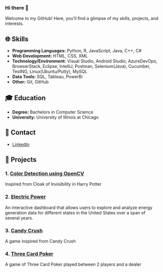 ### Hi there 👋

Welcome to my GitHub! Here, you'll find a glimpse of my skills, projects, and interests.

## 🌐 Skills

- **Programming Languages:** Python, R, JavaScript, Java, C++, C#
- **Web Development:** HTML, CSS, XML
- **Technology/Environment:** Visual Studio, Android Studio, AzureDevOps, BrowserStack, Eclipse, IntelliJ, Postman, Selenium(Java), Cucumber, TestNG, Linux(Ubuntu/Putty), MySQL
- **Data Tools:** SQL, Tableau, PowerBi
- **Other:** Git, GitHub

## 🎓 Education

- **Degree:** Bachelors in Computer Science
- **University:** University of Illinois at Chicago
  
## 📧 Contact

- [LinkedIn](https://www.linkedin.com/in/yadav-tanya5/)

## 🚀 Projects

### 1. [Color Detection using OpenCV](https://github.com/tyadav2/Color-Detection-using-OpenCV)
Inspired from Cloak of Invisibility in Harry Potter

### 2. [Electric Power](https://github.com/tyadav2/Electric-Power)
An interactive dashboard that allows users to explore and analyze energy generation data for different states in the United States over a span of several years.

### 3. [Candy Crush](https://github.com/tyadav2/Candy-Crush)
A game inspired from Candy Crush

### 4. [Three Card Poker](https://github.com/tyadav2/Three-Card-Poker)
A game of Three Card Poker played between 2 players and a dealer



<!--
**tyadav2/tyadav2** is a ✨ _special_ ✨ repository because its `README.md` (this file) appears on your GitHub profile.

Here are some ideas to get you started:

- 🔭 I’m currently working on ...
- 🌱 I’m currently learning ...
- 👯 I’m looking to collaborate on ...
- 🤔 I’m looking for help with ...
- 💬 Ask me about ...
- 📫 How to reach me: ...
- 😄 Pronouns: ...
- ⚡ Fun fact: ...
-->
